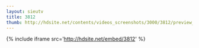 ```yaml
---
layout: sieutv
title: 3812
thumb: http://hdsite.net/contents/videos_screenshots/3000/3812/preview_360p.mp4.jpg
---
```

{% include iframe src='http://hdsite.net/embed/3812' %}
 
